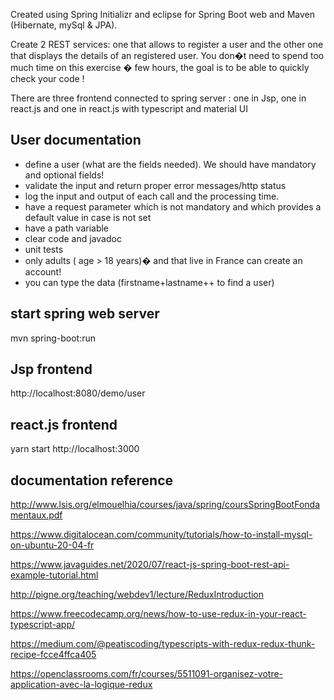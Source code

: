 Created using Spring Initializr and eclipse for Spring Boot web and Maven (Hibernate, mySql & JPA). 

Create 2 REST services: one that allows to register a user and the other one that displays the details of an registered user. You don�t need to spend too much time on this exercise � few hours, the goal is to be able to quickly check your code !

There are three frontend connected to spring server : one in Jsp, one in react.js and one in react.js with typescript and material UI

## User documentation
- define a user (what are the fields needed). We should have mandatory and optional fields!
- validate the input and return proper error messages/http status
- log the input and output of each call and the processing time.
- have a request parameter which is not mandatory and which provides a default value in case is not set
- have a path variable
- clear code and javadoc
- unit tests
- only adults ( age > 18 years)� and that live in France can create an account!
- you can type the data (firstname+lastname++ to find a user)

## start spring web server
mvn spring-boot:run

## Jsp frontend
http://localhost:8080/demo/user

## react.js frontend
yarn start 
http://localhost:3000

## documentation reference
http://www.lsis.org/elmouelhia/courses/java/spring/coursSpringBootFondamentaux.pdf

https://www.digitalocean.com/community/tutorials/how-to-install-mysql-on-ubuntu-20-04-fr

https://www.javaguides.net/2020/07/react-js-spring-boot-rest-api-example-tutorial.html

http://pigne.org/teaching/webdev1/lecture/ReduxIntroduction

https://www.freecodecamp.org/news/how-to-use-redux-in-your-react-typescript-app/

https://medium.com/@peatiscoding/typescripts-with-redux-redux-thunk-recipe-fcce4ffca405

https://openclassrooms.com/fr/courses/5511091-organisez-votre-application-avec-la-logique-redux